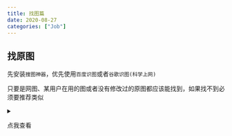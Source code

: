 ```yaml
---
title: 找图篇
date: 2020-08-27
categories: ["Job"]
---
```


## 找原图

先安装`搜图神器`，优先使用`百度识图`或者`谷歌识图(科学上网)`

只要是网图、某用户在用的图或者没有修改过的原图都应该能找到，如果找不到必须要推荐类似

<details blue=""><summary> <p>点我查看</p> </summary>
              <div class="content">
<center style="padding-bottom: 10px;">
<a style="color: #1B9AF7;" href="https://share.weiyun.com/L0MSuVQV" class="button button-glow button-border button-rounded button-primary" data-pjax-state="">搜图神器</a>
</center>

<figure><img src="https://p.ananas.chaoxing.com/star3/origin/ca932bde2c5e5572041d71d9b80e2a7f.jpg" data-sizes="auto" data-src="https://p.ananas.chaoxing.com/star3/origin/ca932bde2c5e5572041d71d9b80e2a7f.jpg" alt="UqpSyL" class="lazyautosizes lazyloaded" sizes="446px"><figcaption class="image-caption"></figcaption></figure>

<figure><img src="https://p.ananas.chaoxing.com/star3/origin/7ff8f5e40ad100e1998fef0b26b7aac2.jpg" data-sizes="auto" data-src="https://p.ananas.chaoxing.com/star3/origin/7ff8f5e40ad100e1998fef0b26b7aac2.jpg" alt="UqpSyL" class="lazyautosizes lazyloaded" sizes="446px"><figcaption class="image-caption"></figcaption></figure>


              </div>
            </details>



